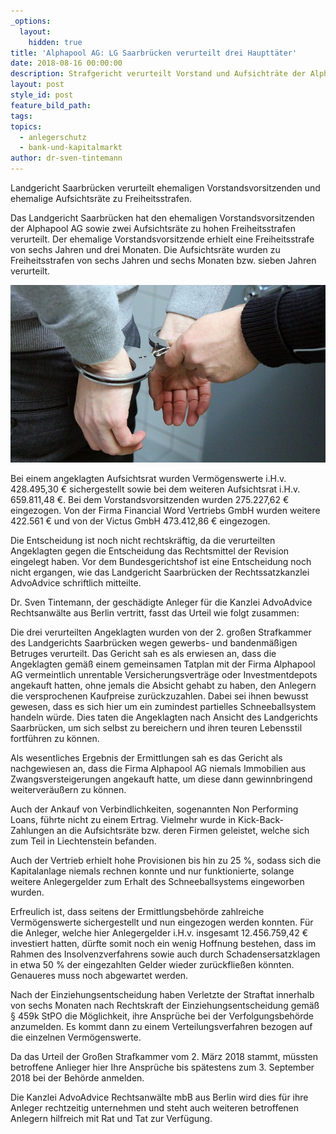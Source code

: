 ```yaml
---
_options:
  layout:
    hidden: true
title: 'Alphapool AG: LG Saarbrücken verurteilt drei Haupttäter'
date: 2018-08-16 00:00:00
description: Strafgericht verurteilt Vorstand und Aufsichträte der Alphapool AG
layout: post
style_id: post
feature_bild_path:
tags:
topics:
  - anlegerschutz
  - bank-und-kapitalmarkt
author: dr-sven-tintemann
---
```


Landgericht Saarbrücken verurteilt ehemaligen Vorstandsvorsitzenden und ehemalige Aufsichtsräte zu Freiheitsstrafen.

Das Landgericht Saarbrücken hat den ehemaligen Vorstandsvorsitzenden der Alphapool AG sowie zwei Aufsichtsräte zu hohen Freiheitsstrafen verurteilt. Der ehemalige Vorstandsvorsitzende erhielt eine Freiheitsstrafe von sechs Jahren und drei Monaten. Die Aufsichtsräte wurden zu Freiheitsstrafen von sechs Jahren und sechs Monaten bzw. sieben Jahren verurteilt.

![](/uploads/handcuffs-2102488-640.jpg)

Bei einem angeklagten Aufsichtsrat wurden Vermögenswerte i.H.v. 428.495,30 € sichergestellt sowie bei dem weiteren Aufsichtsrat i.H.v. 659.811,48 €. Bei dem Vorstandsvorsitzenden wurden 275.227,62 € eingezogen. Von der Firma Financial Word Vertriebs GmbH wurden weitere 422.561 € und von der Victus GmbH 473.412,86 € eingezogen.

Die Entscheidung ist noch nicht rechtskräftig, da die verurteilten Angeklagten gegen die Entscheidung das Rechtsmittel der Revision eingelegt haben. Vor dem Bundesgerichtshof ist eine Entscheidung noch nicht ergangen, wie das Landgericht Saarbrücken der Rechtssatzkanzlei AdvoAdvice schriftlich mitteilte.

Dr. Sven Tintemann, der geschädigte Anleger für die Kanzlei AdvoAdvice Rechtsanwälte aus Berlin vertritt, fasst das Urteil wie folgt zusammen:

Die drei verurteilten Angeklagten wurden von der 2. großen Strafkammer des Landgerichts Saarbrücken wegen gewerbs- und bandenmäßigen Betruges verurteilt. Das Gericht sah es als erwiesen an, dass die Angeklagten gemäß einem gemeinsamen Tatplan mit der Firma Alphapool AG vermeintlich unrentable Versicherungsverträge oder Investmentdepots angekauft hatten, ohne jemals die Absicht gehabt zu haben, den Anlegern die versprochenen Kaufpreise zurückzuzahlen. Dabei sei ihnen bewusst gewesen, dass es sich hier um ein zumindest partielles Schneeballsystem handeln würde. Dies taten die Angeklagten nach Ansicht des Landgerichts Saarbrücken, um sich selbst zu bereichern und ihren teuren Lebensstil fortführen zu können.

Als wesentliches Ergebnis der Ermittlungen sah es das Gericht als nachgewiesen an, dass die Firma Alphapool AG niemals Immobilien aus Zwangsversteigerungen angekauft hatte, um diese dann gewinnbringend weiterveräußern zu können.

Auch der Ankauf von Verbindlichkeiten, sogenannten Non Performing Loans, führte nicht zu einem Ertrag. Vielmehr wurde in Kick-Back-Zahlungen an die Aufsichtsräte bzw. deren Firmen geleistet, welche sich zum Teil in Liechtenstein befanden.

Auch der Vertrieb erhielt hohe Provisionen bis hin zu 25 %, sodass sich die Kapitalanlage niemals rechnen konnte und nur funktionierte, solange weitere Anlegergelder zum Erhalt des Schneeballsystems eingeworben wurden.

Erfreulich ist, dass seitens der Ermittlungsbehörde zahlreiche Vermögenswerte sichergestellt und nun eingezogen werden konnten. Für die Anleger, welche hier Anlegergelder i.H.v. insgesamt 12.456.759,42 € investiert hatten, dürfte somit noch ein wenig Hoffnung bestehen, dass im Rahmen des Insolvenzverfahrens sowie auch durch Schadensersatzklagen in etwa 50 % der eingezahlten Gelder wieder zurückfließen könnten. Genaueres muss noch abgewartet werden.

Nach der Einziehungsentscheidung haben Verletzte der Straftat innerhalb von sechs Monaten nach Rechtskraft der Einziehungsentscheidung gemäß § 459k StPO die Möglichkeit, ihre Ansprüche bei der Verfolgungsbehörde anzumelden. Es kommt dann zu einem Verteilungsverfahren bezogen auf die einzelnen Vermögenswerte.

Da das Urteil der Großen Strafkammer vom 2. März 2018 stammt, müssten betroffene Anlieger hier Ihre Ansprüche bis spätestens zum 3. September 2018 bei der Behörde anmelden.

Die Kanzlei AdvoAdvice Rechtsanwälte mbB aus Berlin wird dies für ihre Anleger rechtzeitig unternehmen und steht auch weiteren betroffenen Anlegern hilfreich mit Rat und Tat zur Verfügung.